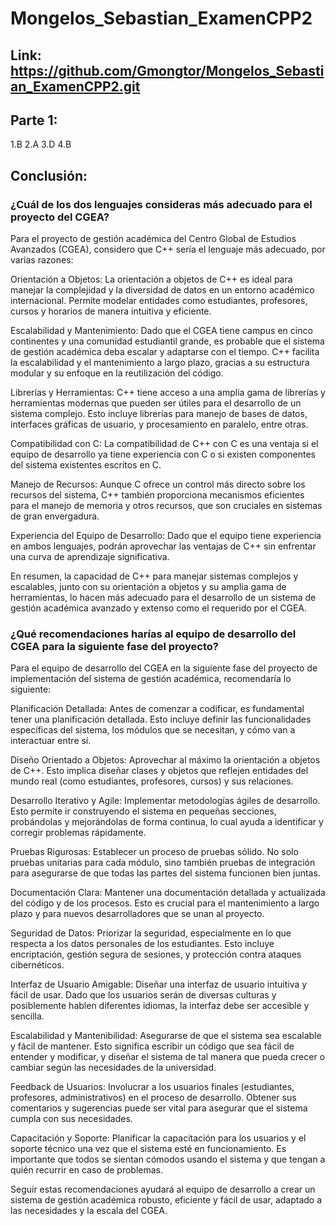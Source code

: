 # Mongelos_Sebastian_ExamenCPP2
## Link: https://github.com/Gmongtor/Mongelos_Sebastian_ExamenCPP2.git
## Parte 1:
1.B
2.A
3.D
4.B
## Conclusión:
### ¿Cuál de los dos lenguajes consideras más adecuado para el proyecto del CGEA?
Para el proyecto de gestión académica del Centro Global de Estudios Avanzados (CGEA), considero que C++ sería el lenguaje más adecuado, por varias razones:

Orientación a Objetos: La orientación a objetos de C++ es ideal para manejar la complejidad y la diversidad de datos en un entorno académico internacional. Permite modelar entidades como estudiantes, profesores, cursos y horarios de manera intuitiva y eficiente.

Escalabilidad y Mantenimiento: Dado que el CGEA tiene campus en cinco continentes y una comunidad estudiantil grande, es probable que el sistema de gestión académica deba escalar y adaptarse con el tiempo. C++ facilita la escalabilidad y el mantenimiento a largo plazo, gracias a su estructura modular y su enfoque en la reutilización del código.

Librerías y Herramientas: C++ tiene acceso a una amplia gama de librerías y herramientas modernas que pueden ser útiles para el desarrollo de un sistema complejo. Esto incluye librerías para manejo de bases de datos, interfaces gráficas de usuario, y procesamiento en paralelo, entre otras.

Compatibilidad con C: La compatibilidad de C++ con C es una ventaja si el equipo de desarrollo ya tiene experiencia con C o si existen componentes del sistema existentes escritos en C.

Manejo de Recursos: Aunque C ofrece un control más directo sobre los recursos del sistema, C++ también proporciona mecanismos eficientes para el manejo de memoria y otros recursos, que son cruciales en sistemas de gran envergadura.

Experiencia del Equipo de Desarrollo: Dado que el equipo tiene experiencia en ambos lenguajes, podrán aprovechar las ventajas de C++ sin enfrentar una curva de aprendizaje significativa.

En resumen, la capacidad de C++ para manejar sistemas complejos y escalables, junto con su orientación a objetos y su amplia gama de herramientas, lo hacen más adecuado para el desarrollo de un sistema de gestión académica avanzado y extenso como el requerido por el CGEA.
### ¿Qué recomendaciones harías al equipo de desarrollo del CGEA para la siguiente fase del proyecto?
Para el equipo de desarrollo del CGEA en la siguiente fase del proyecto de implementación del sistema de gestión académica, recomendaría lo siguiente:

Planificación Detallada: Antes de comenzar a codificar, es fundamental tener una planificación detallada. Esto incluye definir las funcionalidades específicas del sistema, los módulos que se necesitan, y cómo van a interactuar entre sí.

Diseño Orientado a Objetos: Aprovechar al máximo la orientación a objetos de C++. Esto implica diseñar clases y objetos que reflejen entidades del mundo real (como estudiantes, profesores, cursos) y sus relaciones.

Desarrollo Iterativo y Agile: Implementar metodologías ágiles de desarrollo. Esto permite ir construyendo el sistema en pequeñas secciones, probándolas y mejorándolas de forma continua, lo cual ayuda a identificar y corregir problemas rápidamente.

Pruebas Rigurosas: Establecer un proceso de pruebas sólido. No solo pruebas unitarias para cada módulo, sino también pruebas de integración para asegurarse de que todas las partes del sistema funcionen bien juntas.

Documentación Clara: Mantener una documentación detallada y actualizada del código y de los procesos. Esto es crucial para el mantenimiento a largo plazo y para nuevos desarrolladores que se unan al proyecto.

Seguridad de Datos: Priorizar la seguridad, especialmente en lo que respecta a los datos personales de los estudiantes. Esto incluye encriptación, gestión segura de sesiones, y protección contra ataques cibernéticos.

Interfaz de Usuario Amigable: Diseñar una interfaz de usuario intuitiva y fácil de usar. Dado que los usuarios serán de diversas culturas y posiblemente hablen diferentes idiomas, la interfaz debe ser accesible y sencilla.

Escalabilidad y Mantenibilidad: Asegurarse de que el sistema sea escalable y fácil de mantener. Esto significa escribir un código que sea fácil de entender y modificar, y diseñar el sistema de tal manera que pueda crecer o cambiar según las necesidades de la universidad.

Feedback de Usuarios: Involucrar a los usuarios finales (estudiantes, profesores, administrativos) en el proceso de desarrollo. Obtener sus comentarios y sugerencias puede ser vital para asegurar que el sistema cumpla con sus necesidades.

Capacitación y Soporte: Planificar la capacitación para los usuarios y el soporte técnico una vez que el sistema esté en funcionamiento. Es importante que todos se sientan cómodos usando el sistema y que tengan a quién recurrir en caso de problemas.

Seguir estas recomendaciones ayudará al equipo de desarrollo a crear un sistema de gestión académica robusto, eficiente y fácil de usar, adaptado a las necesidades y la escala del CGEA.

